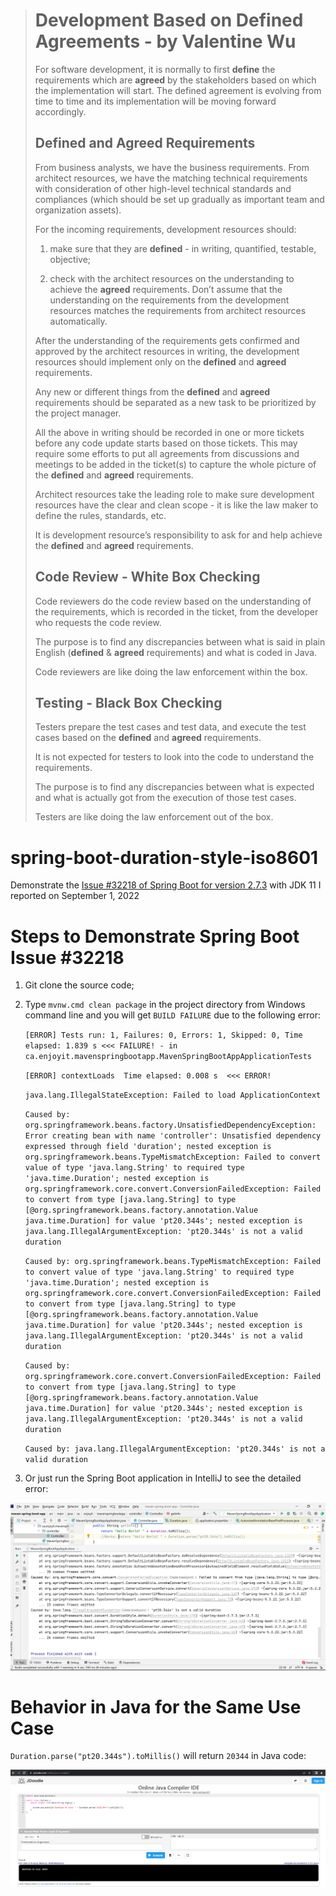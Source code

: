 ># Development Based on Defined Agreements - by Valentine Wu
>
>For software development, it is normally to first **define** the requirements which are **agreed** by the stakeholders based on which the implementation will start. The defined agreement is evolving from time to time and its implementation will be moving forward accordingly. 
>
>## Defined and Agreed Requirements
>
>From business analysts, we have the business requirements. From architect resources, we have the matching technical requirements with consideration of other high-level technical standards and compliances (which should be set up gradually as important team and organization assets).
>
>For the incoming requirements, development resources should:
>
>1. make sure that they are **defined** - in writing, quantified, testable, objective;
>
>2. check with the architect resources on the understanding to achieve the **agreed** requirements. Don’t assume that the understanding on the requirements from the development resources matches the requirements from architect resources automatically.
>
>After the understanding of the requirements gets confirmed and approved by the architect resources in writing, the development resources should implement only on the **defined** and **agreed** requirements.
>
>Any new or different things from the **defined** and **agreed** requirements should be separated as a new task to be prioritized by the project manager.
>
>All the above in writing should be recorded in one or more tickets before any code update starts based on those tickets. This may require some efforts to put all agreements from discussions and meetings to be added in the ticket(s) to capture the whole picture of the **defined** and **agreed** requirements.
>
>Architect resources take the leading role to make sure development resources have the clear and clean scope - it is like the law maker to define the rules, standards, etc. 
>
>It is development resource’s responsibility to ask for and help achieve the **defined** and **agreed** requirements.
>
>## Code Review - White Box Checking
>
>Code reviewers do the code review based on the understanding of the requirements, which is recorded in the ticket, from the developer who requests the code review.
>
>The purpose is to find any discrepancies between what is said in plain English (**defined** & **agreed** requirements) and what is coded in Java.
>
>Code reviewers are like doing the law enforcement within the box.
>
>## Testing - Black Box Checking
>
>Testers prepare the test cases and test data, and execute the test cases based on the **defined** and **agreed** requirements.
>
>It is not expected for testers to look into the code to understand the requirements.
>
>The purpose is to find any discrepancies between what is expected and what is actually got from the execution of those test cases.
>
>Testers are like doing the law enforcement out of the box.


# spring-boot-duration-style-iso8601
Demonstrate the [Issue #32218 of Spring Boot for version 2.7.3](https://github.com/spring-projects/spring-boot/issues/32218) with JDK 11 I reported on September 1, 2022

# Steps to Demonstrate Spring Boot Issue #32218
1. Git clone the source code;
2. Type `mvnw.cmd clean package` in the project directory from Windows command line and you will get `BUILD FAILURE` due to the following error:

    `[ERROR] Tests run: 1, Failures: 0, Errors: 1, Skipped: 0, Time elapsed: 1.839 s <<< FAILURE! - in ca.enjoyit.mavenspringbootapp.MavenSpringBootAppApplicationTests`
    
    `[ERROR] contextLoads  Time elapsed: 0.008 s  <<< ERROR!`
    
    `java.lang.IllegalStateException: Failed to load ApplicationContext`
    
    `Caused by: org.springframework.beans.factory.UnsatisfiedDependencyException: Error creating bean with name 'controller': Unsatisfied dependency expressed through field 'duration'; nested exception is org.springframework.beans.TypeMismatchException: Failed to convert value of type 'java.lang.String' to required type 'java.time.Duration'; nested exception is org.springframework.core.convert.ConversionFailedException: Failed to convert from type [java.lang.String] to type [@org.springframework.beans.factory.annotation.Value java.time.Duration] for value 'pt20.344s'; nested exception is java.lang.IllegalArgumentException: 'pt20.344s' is not a valid duration`
    
    `Caused by: org.springframework.beans.TypeMismatchException: Failed to convert value of type 'java.lang.String' to required type 'java.time.Duration'; nested exception is org.springframework.core.convert.ConversionFailedException: Failed to convert from type [java.lang.String] to type [@org.springframework.beans.factory.annotation.Value java.time.Duration] for value 'pt20.344s'; nested exception is java.lang.IllegalArgumentException: 'pt20.344s' is not a valid duration`
    
    `Caused by: org.springframework.core.convert.ConversionFailedException: Failed to convert from type [java.lang.String] to type [@org.springframework.beans.factory.annotation.Value java.time.Duration] for value 'pt20.344s'; nested exception is java.lang.IllegalArgumentException: 'pt20.344s' is not a valid duration`
    
    `Caused by: java.lang.IllegalArgumentException: 'pt20.344s' is not a valid duration `
3. Or just run the Spring Boot application in IntelliJ to see the detailed error:

![Not Working in Spring Boot](error.png)

# Behavior in Java for the Same Use Case
`Duration.parse("pt20.344s").toMillis()` will return `20344` in Java code:

![Works in Java](java_works.png)

